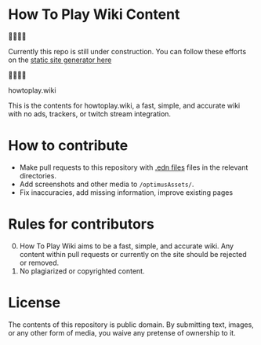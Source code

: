 # How To Play Wiki Content

🚧🚧🚧🚧

Currently this repo is still under construction. You can follow these efforts on the [static site generator here](https://github.com/SoulSloth/how-to-play-wiki-generator) 

🚧🚧🚧🚧

howtoplay.wiki

This is the contents for howtoplay.wiki, a fast, simple, and accurate wiki with no ads, trackers, or twitch stream integration. 

# How to contribute
- Make pull requests to this repository with [.edn files](https://clojuredocs.org/clojure.edn) files in the relevant directories.
- Add screenshots and other media to `/optimusAssets/`.
- Fix inaccuracies, add missing information, improve existing pages

# Rules for contributors

0. How To Play Wiki aims to be a fast, simple, and accurate wiki. Any content within pull requests or currently on the site should be rejected or removed.
1. No plagiarized or copyrighted content.


# License

The contents of this repository is public domain. By submitting text, images, or any other form of media, you waive any pretense of ownership to it.

